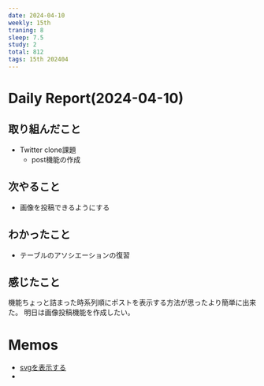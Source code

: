 ```yaml
---
date: 2024-04-10
weekly: 15th
traning: 8
sleep: 7.5
study: 2
total: 812
tags: 15th 202404 
---
```

# Daily Report(2024-04-10)
## 取り組んだこと
- Twitter clone課題
  - post機能の作成
## 次やること
- 画像を投稿できるようにする
## わかったこと
- テーブルのアソシエーションの復習
## 感じたこと
機能ちょっと詰まった時系列順にポストを表示する方法が思ったより簡単に出来た。
明日は画像投稿機能を作成したい。
# Memos
- [svgを表示する](https://qiita.com/poo3dayo/items/cf431f163a2c61e033ff)
- 